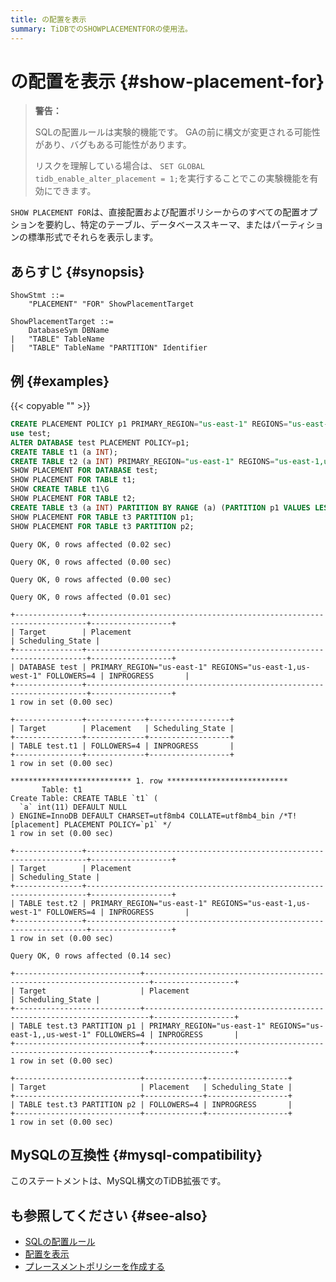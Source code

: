 ```yaml
---
title: の配置を表示
summary: TiDBでのSHOWPLACEMENTFORの使用法。
---
```


# の配置を表示 {#show-placement-for}

> **警告：**
>
> SQLの配置ルールは実験的機能です。 GAの前に構文が変更される可能性があり、バグもある可能性があります。
>
> リスクを理解している場合は、 `SET GLOBAL tidb_enable_alter_placement = 1;`を実行することでこの実験機能を有効にできます。

`SHOW PLACEMENT FOR`は、直接配置および配置ポリシーからのすべての配置オプションを要約し、特定のテーブル、データベーススキーマ、またはパーティションの標準形式でそれらを表示します。

## あらすじ {#synopsis}

```ebnf+diagram
ShowStmt ::=
    "PLACEMENT" "FOR" ShowPlacementTarget

ShowPlacementTarget ::=
    DatabaseSym DBName
|   "TABLE" TableName
|   "TABLE" TableName "PARTITION" Identifier
```

## 例 {#examples}

{{< copyable "" >}}

```sql
CREATE PLACEMENT POLICY p1 PRIMARY_REGION="us-east-1" REGIONS="us-east-1,us-west-1" FOLLOWERS=4;
use test;
ALTER DATABASE test PLACEMENT POLICY=p1;
CREATE TABLE t1 (a INT);
CREATE TABLE t2 (a INT) PRIMARY_REGION="us-east-1" REGIONS="us-east-1,us-west-1" FOLLOWERS=4;
SHOW PLACEMENT FOR DATABASE test;
SHOW PLACEMENT FOR TABLE t1;
SHOW CREATE TABLE t1\G
SHOW PLACEMENT FOR TABLE t2;
CREATE TABLE t3 (a INT) PARTITION BY RANGE (a) (PARTITION p1 VALUES LESS THAN (10), PARTITION p2 VALUES LESS THAN (20) FOLLOWERS=4);
SHOW PLACEMENT FOR TABLE t3 PARTITION p1;
SHOW PLACEMENT FOR TABLE t3 PARTITION p2;
```

```
Query OK, 0 rows affected (0.02 sec)

Query OK, 0 rows affected (0.00 sec)

Query OK, 0 rows affected (0.00 sec)

Query OK, 0 rows affected (0.01 sec)

+---------------+----------------------------------------------------------------------+------------------+
| Target        | Placement                                                            | Scheduling_State |
+---------------+----------------------------------------------------------------------+------------------+
| DATABASE test | PRIMARY_REGION="us-east-1" REGIONS="us-east-1,us-west-1" FOLLOWERS=4 | INPROGRESS       |
+---------------+----------------------------------------------------------------------+------------------+
1 row in set (0.00 sec)

+---------------+-------------+------------------+
| Target        | Placement   | Scheduling_State |
+---------------+-------------+------------------+
| TABLE test.t1 | FOLLOWERS=4 | INPROGRESS       |
+---------------+-------------+------------------+
1 row in set (0.00 sec)

*************************** 1. row ***************************
       Table: t1
Create Table: CREATE TABLE `t1` (
  `a` int(11) DEFAULT NULL
) ENGINE=InnoDB DEFAULT CHARSET=utf8mb4 COLLATE=utf8mb4_bin /*T![placement] PLACEMENT POLICY=`p1` */
1 row in set (0.00 sec)

+---------------+----------------------------------------------------------------------+------------------+
| Target        | Placement                                                            | Scheduling_State |
+---------------+----------------------------------------------------------------------+------------------+
| TABLE test.t2 | PRIMARY_REGION="us-east-1" REGIONS="us-east-1,us-west-1" FOLLOWERS=4 | INPROGRESS       |
+---------------+----------------------------------------------------------------------+------------------+
1 row in set (0.00 sec)

Query OK, 0 rows affected (0.14 sec)

+----------------------------+-----------------------------------------------------------------------+------------------+
| Target                     | Placement                                                             | Scheduling_State |
+----------------------------+-----------------------------------------------------------------------+------------------+
| TABLE test.t3 PARTITION p1 | PRIMARY_REGION="us-east-1" REGIONS="us-east-1,,us-west-1" FOLLOWERS=4 | INPROGRESS       |
+----------------------------+-----------------------------------------------------------------------+------------------+
1 row in set (0.00 sec)

+----------------------------+-------------+------------------+
| Target                     | Placement   | Scheduling_State |
+----------------------------+-------------+------------------+
| TABLE test.t3 PARTITION p2 | FOLLOWERS=4 | INPROGRESS       |
+----------------------------+-------------+------------------+
1 row in set (0.00 sec)
```

## MySQLの互換性 {#mysql-compatibility}

このステートメントは、MySQL構文のTiDB拡張です。

## も参照してください {#see-also}

-   [SQLの配置ルール](/placement-rules-in-sql.md)
-   [配置を表示](/sql-statements/sql-statement-show-placement.md)
-   [プレースメントポリシーを作成する](/sql-statements/sql-statement-create-placement-policy.md)
